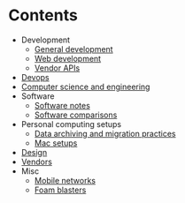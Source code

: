 # Contents

- Development
    - [General development](General%20development%20f9d969d11f0d4cbb8f0bd1def913fc60.md)
    - [Web development](Web%20development%20768a80680473459b963814b7f4a9c716.md)
    - [Vendor APIs](Vendor%20APIs%20e30d26f0f0a94ebfb69b757b8a9c6bc4.md)
- [Devops](Devops%20231feabf97a54f3b846175ab2f420999.md)
- [Computer science and engineering](Computer%20science%20and%20engineering%20c16302648f104a09a2b886fbe821128e.md)
- Software
    - [Software notes](Software%20notes%20b3036187b43644f2afd7642385798978.md)
    - [Software comparisons](Software%20comparisons%201d1766d72f084dbb87fa5249bbc9633f.md)
- Personal computing setups
    - [Data archiving and migration practices](Data%20archiving%20and%20migration%20practices%202088b999c7524655a08029d2b140760d.md)
    - [Mac setups](Mac%20setups%20dd0f3fae3aef4d3f816fb4a0183e18b1.md)
- [Design](Design%203553ef3c35694ea591c19428e4c5b63e.md)
- [Vendors](Vendors%20fabd302c5b044bb09b96283f06aab982.md)
- Misc
    - [Mobile networks](Mobile%20networks%20a139a99ba89b4ea09c8da8e2ae38db31.md)
    - [Foam blasters](Foam%20blasters%20c5d561c54181477295af75062c084844.md)